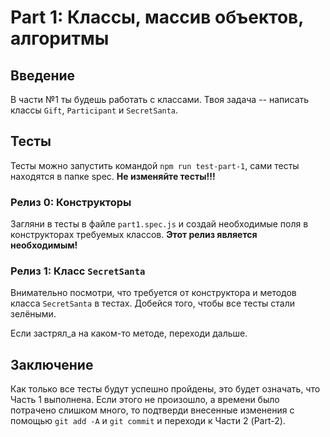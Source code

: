 # Part 1: Классы, массив объектов, алгоритмы

## Введение

В части №1 ты будешь работать с классами. Твоя задача --  написать классы `Gift`, `Participant` и `SecretSanta`.

## Тесты

Тесты можно запустить командой `npm run test-part-1`, сами тесты находятся в папке spec.
**Не изменяйте тесты!!!**

### Релиз 0: Конструкторы

Загляни в тесты в файле `part1.spec.js` и создай необходимые поля в конструкторах требуемых классов. **Этот релиз является необходимым!**

### Релиз 1: Класс `SecretSanta`

Внимательно посмотри, что требуется от конструктора и методов класса `SecretSanta` в тестах. Добейся того, чтобы все тесты стали зелёными.

Если застрял_а на каком-то методе, переходи дальше.

## Заключение

Как только все тесты будут успешно пройдены, это будет означать, что Часть 1 выполнена. Если этого не произошло, а времени было потрачено слишком много, то подтверди внесенные изменения с помощью `git add -A` и `git commit` и переходи к Части 2 (Part-2).